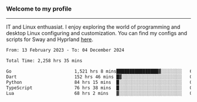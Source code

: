 ### Welcome to my profile

---

IT and Linux enthuasiat. I enjoy exploring the world of programming and desktop Linux configuring and customization. You can find my configs and scripts for Sway and Hyprland [here](https://github.com/uroborosq/mess-of-linux-configurations).

<!-- <div display="block">
 	<img align="left" width="48%" alt="isocalendar" src=".github/metrics/isocalendar_metrics.svg" />
	<img align="center" width="48%" alt="contributions" src=".github/metrics/contributions_metrics.svg" />
	<img align="center" alt="languages" src=".github/metrics/languages_metrics.svg" />
</div> -->

<!-- ![](https://komarev.com/ghpvc/?username=uroborosq&color=success&style=flat-square) -->
<!-- [](https://img.shields.io/github/last-commit/uroborosq/uroborosq?label=Profile%20updated&style=flat-square) -->

<!--START_SECTION:waka-->

```txt
From: 13 February 2023 - To: 04 December 2024

Total Time: 2,258 hrs 35 mins

Go                        1,521 hrs 8 mins████████████████▓░░░░░░░░   66.66 %
Dart                      152 hrs 46 mins █▓░░░░░░░░░░░░░░░░░░░░░░░   06.69 %
Python                    84 hrs 15 mins  █░░░░░░░░░░░░░░░░░░░░░░░░   03.69 %
TypeScript                76 hrs 38 mins  █░░░░░░░░░░░░░░░░░░░░░░░░   03.36 %
Lua                       68 hrs 2 mins   ▓░░░░░░░░░░░░░░░░░░░░░░░░   02.98 %
```

<!--END_SECTION:waka-->
